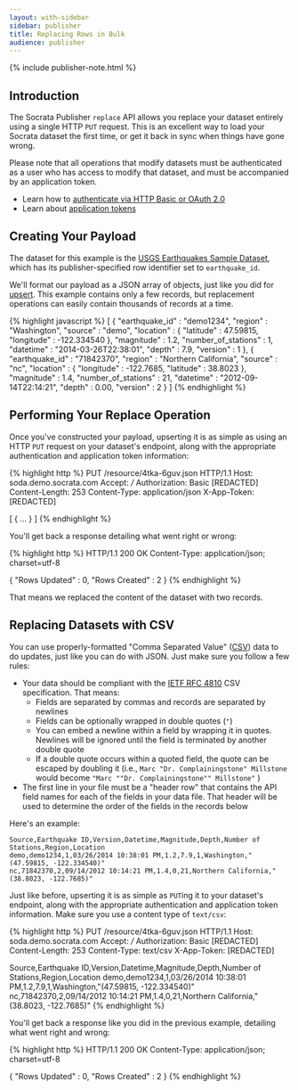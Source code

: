 ```yaml
---
layout: with-sidebar
sidebar: publisher
title: Replacing Rows in Bulk
audience: publisher
---
```


{% include publisher-note.html %}

## Introduction

The Socrata Publisher `replace` API allows you replace your dataset entirely using a single HTTP `PUT` request. This is an excellent way to load your Socrata dataset the first time, or get it back in sync when things have gone wrong.

Please note that all operations that modify datasets must be authenticated as a user who has access to modify that dataset, and must be accompanied by an application token.

<ul class="well">
  <li>Learn how to <a href="/docs/authentication.html">authenticate via HTTP Basic or OAuth 2.0</a></li>
  <li>Learn about <a href="/docs/app-tokens.html">application tokens</a></li>
</ul>

## Creating Your Payload

The dataset for this example is the [USGS Earthquakes Sample Dataset](https://soda.demo.socrata.com/dataset/USGS-Earthquake-Reports/4tka-6guv), which has its publisher-specified row identifier set to `earthquake_id`.

We'll format our payload as a JSON array of objects, just like you did for [upsert](/publishers/upsert.html). This example contains only a few records, but replacement operations can easily contain thousands of records at a time.

{% highlight javascript %}
[ {
  "earthquake_id" : "demo1234",
  "region" : "Washington",
  "source" : "demo",
  "location" : {
    "latitude" : 47.59815, 
    "longitude" : -122.334540
  },
  "magnitude" : 1.2,
  "number_of_stations" : 1,
  "datetime" : "2014-03-26T22:38:01",
  "depth" : 7.9,
  "version" : 1
}, {
  "earthquake_id" : "71842370",
  "region" : "Northern California",
  "source" : "nc",
  "location" : {
    "longitude" : -122.7685,
    "latitude" : 38.8023
  },
  "magnitude" : 1.4,
  "number_of_stations" : 21,
  "datetime" : "2012-09-14T22:14:21",
  "depth" : 0.00,
  "version" : 2
} ]
{% endhighlight %}

## Performing Your Replace Operation

Once you've constructed your payload, upserting it is as simple as using an HTTP `PUT` request on your dataset's endpoint, along with the appropriate authentication and application token information:

{% highlight http %}
PUT /resource/4tka-6guv.json HTTP/1.1
Host: soda.demo.socrata.com
Accept: */*
Authorization: Basic [REDACTED]
Content-Length: 253
Content-Type: application/json
X-App-Token: [REDACTED]

[ {
  ...
} ]
{% endhighlight %}

You'll get back a response detailing what went right or wrong:

{% highlight http %}
HTTP/1.1 200 OK
Content-Type: application/json; charset=utf-8

{
  "Rows Updated" : 0,
  "Rows Created" : 2
}
{% endhighlight %}

That means we replaced the content of the dataset with two records.

## Replacing Datasets with CSV

You can use properly-formatted "Comma Separated Value" ([CSV](http://en.wikipedia.org/wiki/Comma-separated_values)) data to do updates, just like you can do with JSON. Just make sure you follow a few rules:

- Your data should be compliant with the [IETF RFC 4810](http://tools.ietf.org/html/rfc4180) CSV specification. That means:
  - Fields are separated by commas and records are separated by newlines
  - Fields can be optionally wrapped in double quotes (`"`)
  - You can embed a newline within a field by wrapping it in quotes. Newlines will be ignored until the field is terminated by another double quote
  - If a double quote occurs within a quoted field, the quote can be escaped by doubling it (i.e., `Marc "Dr. Complainingstone" Millstone` would become `"Marc ""Dr. Complainingstone"" Millstone"` )
- The first line in your file must be a "header row" that contains the API field names for each of the fields in your data file. That header will be used to determine the order of the fields in the records below

Here's an example:

    Source,Earthquake ID,Version,Datetime,Magnitude,Depth,Number of Stations,Region,Location
    demo,demo1234,1,03/26/2014 10:38:01 PM,1.2,7.9,1,Washington,"(47.59815, -122.334540)"
    nc,71842370,2,09/14/2012 10:14:21 PM,1.4,0,21,Northern California,"(38.8023, -122.7685)"

Just like before, upserting it is as simple as `PUT`ing it to your dataset's endpoint, along with the appropriate authentication and application token information. Make sure you use a content type of `text/csv`:

{% highlight http %}
PUT /resource/4tka-6guv.json HTTP/1.1
Host: soda.demo.socrata.com
Accept: */*
Authorization: Basic [REDACTED]
Content-Length: 253
Content-Type: text/csv
X-App-Token: [REDACTED]

Source,Earthquake ID,Version,Datetime,Magnitude,Depth,Number of Stations,Region,Location
demo,demo1234,1,03/26/2014 10:38:01 PM,1.2,7.9,1,Washington,"(47.59815, -122.334540)"
nc,71842370,2,09/14/2012 10:14:21 PM,1.4,0,21,Northern California,"(38.8023, -122.7685)"
{% endhighlight %}

You'll get back a response like you did in the previous example, detailing what went right and wrong:

{% highlight http %}
HTTP/1.1 200 OK
Content-Type: application/json; charset=utf-8

{
  "Rows Updated" : 0,
  "Rows Created" : 2
}
{% endhighlight %}
